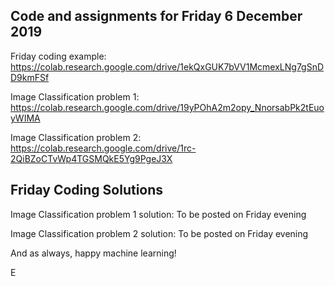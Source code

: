 ## Code and assignments for Friday 6 December 2019

Friday coding example: https://colab.research.google.com/drive/1ekQxGUK7bVV1McmexLNg7gSnDD9kmFSf

Image Classification problem 1: https://colab.research.google.com/drive/19yPOhA2m2opy_NnorsabPk2tEuoyWIMA

Image Classification problem 2: https://colab.research.google.com/drive/1rc-2QiBZoCTvWp4TGSMQkE5Yg9PgeJ3X

## Friday Coding Solutions

Image Classification problem 1 solution: To be posted on Friday evening

Image Classification problem 2 solution: To be posted on Friday evening

And as always, happy machine learning!

E
